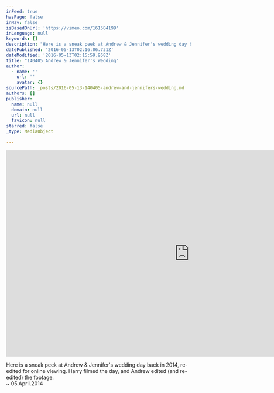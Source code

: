 ```yaml
---
inFeed: true
hasPage: false
inNav: false
isBasedOnUrl: 'https://vimeo.com/161584199'
inLanguage: null
keywords: []
description: "Here is a sneak peek at Andrew & Jennifer's wedding day back in 2014, re-edited for online viewing. Harry filmed the day, and Andrew edited (and re-edited) the footage. ~ 05.April.2014"
datePublished: '2016-05-13T02:16:06.731Z'
dateModified: '2016-05-13T02:15:59.958Z'
title: "140405 Andrew & Jennifer's Wedding"
author:
  - name: ''
    url: ''
    avatar: {}
sourcePath: _posts/2016-05-13-140405-andrew-and-jennifers-wedding.md
authors: []
publisher:
  name: null
  domain: null
  url: null
  favicon: null
starred: false
_type: MediaObject

---
```

<iframe src="https://cdn.embedly.com/widgets/media.html?src=https%3A%2F%2Fplayer.vimeo.com%2Fvideo%2F161584199&amp;url=https%3A%2F%2Fvimeo.com%2F161584199&amp;image=http%3A%2F%2Fi.vimeocdn.com%2Fvideo%2F563848444_1280.jpg&amp;key=b7d04c9b404c499eba89ee7072e1c4f7&amp;type=text%2Fhtml&amp;schema=vimeo" width="1000" height="563" scrolling="no" frameborder="0" allowfullscreen="" style=""></iframe>

Here is a sneak peek at Andrew & Jennifer's wedding day back in 2014, re-edited for online viewing. Harry filmed the day, and Andrew edited (and re-edited) the footage.  
~ 05.April.2014
